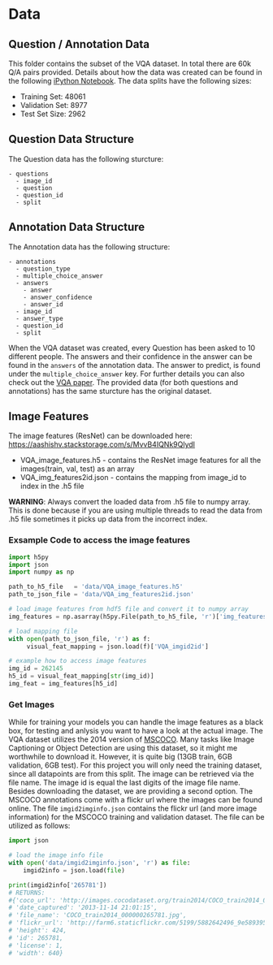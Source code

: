 # Data
## Question / Annotation Data
This folder contains the subset of the VQA dataset. In total there are 60k Q/A pairs provided. Details about how the data was created can be found in the following [iPython Notebook](https://github.com/timbmg/NLP1-2017-VQA/blob/master/VQA%20Dataset%20Structure.ipynb). The data splits have the following sizes:
* Training Set: 48061
* Validation Set: 8977
* Test Set Size: 2962
## Question Data Structure
The Question data has the following sturcture:
```
- questions
  - image_id
  - question
  - question_id
  - split
```
## Annotation Data Structure
The Annotation data has the following structure:
```
- annotations
  - question_type
  - multiple_choice_answer
  - answers
    - answer
    - answer_confidence
    - answer_id
  - image_id
  - answer_type
  - question_id
  - split
```
When the VQA dataset was created, every Question has been asked to 10 different people. The answers and their confidence in the answer can be found in the `answers` of the annotation data. The answer to predict, is found under the `multiple_choice_answer` key. For further details you can also check out the [VQA paper](https://arxiv.org/pdf/1612.00837.pdf). The provided data (for both questions and annotations) has the same sturcture has the original dataset. 

## Image Features
The image features (ResNet) can be downloaded here: https://aashishv.stackstorage.com/s/MvvB4IQNk9QlydI

* VQA_image_features.h5 - contains the ResNet image features for all the images(train, val, test) as an array
* VQA_img_features2id.json - contains the mapping from image_id to index in the .h5 file

**WARNING**: Always convert the loaded data from .h5 file to numpy array. This is done because if you are using multiple threads to read the data from .h5 file sometimes it picks up data from the incorrect index.

### Exsample Code to access the image features

```python
import h5py
import json
import numpy as np

path_to_h5_file   = 'data/VQA_image_features.h5'
path_to_json_file = 'data/VQA_img_features2id.json'

# load image features from hdf5 file and convert it to numpy array
img_features = np.asarray(h5py.File(path_to_h5_file, 'r')['img_features'])

# load mapping file
with open(path_to_json_file, 'r') as f:
     visual_feat_mapping = json.load(f)['VQA_imgid2id']

# example how to access image features
img_id = 262145
h5_id = visual_feat_mapping[str(img_id)]
img_feat = img_features[h5_id]
```

### Get Images
While for training your models you can handle the image features as a black box, for testing and anlysis you want to have a look at the actual image. The VQA dataset utilizes the 2014 version of [MSCOCO](http://cocodataset.org/). Many tasks like Image Captioning or Object Detection are using this dataset, so it might me worthwhile to download it. However, it is quite big (13GB train, 6GB validation, 6GB test). For this project you will only need the training dataset, since all datapoints are from this split. The image can be retrieved via the file name. The image id is equal the last digits of the image file name. 
Besides downloading the dataset, we are providing a second option. The MSCOCO annotations come with a flickr url where the images can be found online. The file `imgid2imginfo.json` contains the flickr url (and more image information) for the MSCOCO training and validation dataset. The file can be utilized as follows:

```python
import json

# load the image info file
with open('data/imgid2imginfo.json', 'r') as file:
    imgid2info = json.load(file)

print(imgid2info['265781'])
# RETURNS:
#{'coco_url': 'http://images.cocodataset.org/train2014/COCO_train2014_000000265781.jpg',
# 'date_captured': '2013-11-14 21:01:15',
# 'file_name': 'COCO_train2014_000000265781.jpg',
# 'flickr_url': 'http://farm6.staticflickr.com/5199/5882642496_9e58939526_z.jpg',
# 'height': 424,
# 'id': 265781,
# 'license': 1,
# 'width': 640}
